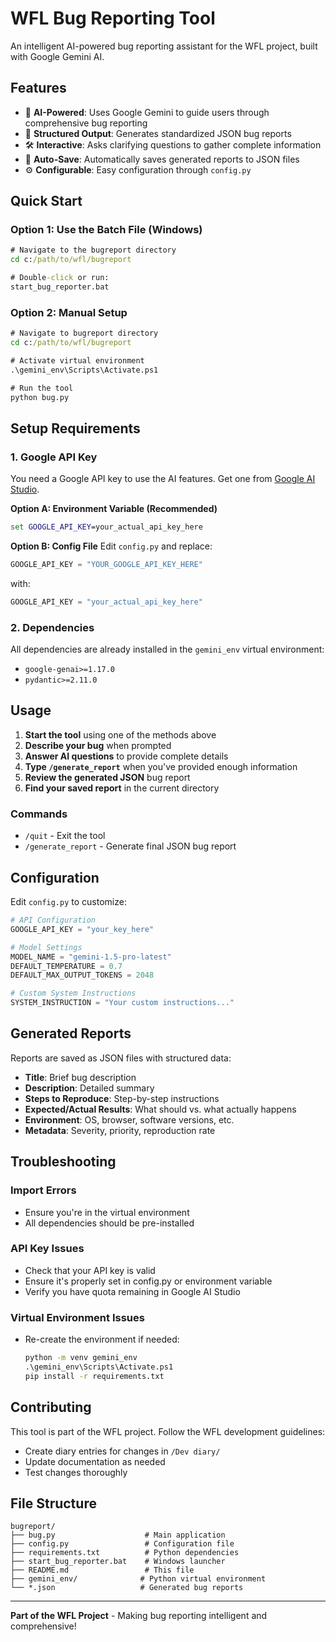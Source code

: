 # WFL Bug Reporting Tool

An intelligent AI-powered bug reporting assistant for the WFL project, built with Google Gemini AI.

## Features

- 🤖 **AI-Powered**: Uses Google Gemini to guide users through comprehensive bug reporting
- 📝 **Structured Output**: Generates standardized JSON bug reports
- 🛠️ **Interactive**: Asks clarifying questions to gather complete information
- 💾 **Auto-Save**: Automatically saves generated reports to JSON files
- ⚙️ **Configurable**: Easy configuration through `config.py`

## Quick Start

### Option 1: Use the Batch File (Windows)
```cmd
# Navigate to the bugreport directory
cd c:/path/to/wfl/bugreport

# Double-click or run:
start_bug_reporter.bat
```

### Option 2: Manual Setup
```cmd
# Navigate to bugreport directory
cd c:/path/to/wfl/bugreport

# Activate virtual environment
.\gemini_env\Scripts\Activate.ps1

# Run the tool
python bug.py
```

## Setup Requirements

### 1. Google API Key
You need a Google API key to use the AI features. Get one from [Google AI Studio](https://aistudio.google.com/).

**Option A: Environment Variable (Recommended)**
```cmd
set GOOGLE_API_KEY=your_actual_api_key_here
```

**Option B: Config File**
Edit `config.py` and replace:
```python
GOOGLE_API_KEY = "YOUR_GOOGLE_API_KEY_HERE"
```
with:
```python
GOOGLE_API_KEY = "your_actual_api_key_here"
```

### 2. Dependencies
All dependencies are already installed in the `gemini_env` virtual environment:
- `google-genai>=1.17.0`
- `pydantic>=2.11.0`

## Usage

1. **Start the tool** using one of the methods above
2. **Describe your bug** when prompted
3. **Answer AI questions** to provide complete details
4. **Type `/generate_report`** when you've provided enough information
5. **Review the generated JSON** bug report
6. **Find your saved report** in the current directory

### Commands
- `/quit` - Exit the tool
- `/generate_report` - Generate final JSON bug report

## Configuration

Edit `config.py` to customize:

```python
# API Configuration
GOOGLE_API_KEY = "your_key_here"

# Model Settings
MODEL_NAME = "gemini-1.5-pro-latest"
DEFAULT_TEMPERATURE = 0.7
DEFAULT_MAX_OUTPUT_TOKENS = 2048

# Custom System Instructions
SYSTEM_INSTRUCTION = "Your custom instructions..."
```

## Generated Reports

Reports are saved as JSON files with structured data:
- **Title**: Brief bug description
- **Description**: Detailed summary
- **Steps to Reproduce**: Step-by-step instructions
- **Expected/Actual Results**: What should vs. what actually happens
- **Environment**: OS, browser, software versions, etc.
- **Metadata**: Severity, priority, reproduction rate

## Troubleshooting

### Import Errors
- Ensure you're in the virtual environment
- All dependencies should be pre-installed

### API Key Issues
- Check that your API key is valid
- Ensure it's properly set in config.py or environment variable
- Verify you have quota remaining in Google AI Studio

### Virtual Environment Issues
- Re-create the environment if needed:
  ```cmd
  python -m venv gemini_env
  .\gemini_env\Scripts\Activate.ps1
  pip install -r requirements.txt
  ```

## Contributing

This tool is part of the WFL project. Follow the WFL development guidelines:
- Create diary entries for changes in `/Dev diary/`
- Update documentation as needed
- Test changes thoroughly

## File Structure

```
bugreport/
├── bug.py                    # Main application
├── config.py                 # Configuration file
├── requirements.txt          # Python dependencies
├── start_bug_reporter.bat    # Windows launcher
├── README.md                 # This file
├── gemini_env/              # Python virtual environment
└── *.json                   # Generated bug reports
```

---

**Part of the WFL Project** - Making bug reporting intelligent and comprehensive!
